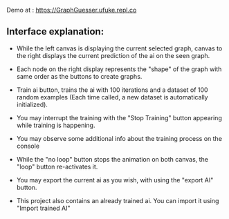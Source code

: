Demo at : https://GraphGuesser.ufuke.repl.co

## Interface explanation:

- While the left canvas is displaying the current selected graph, canvas to the right displays the current prediction of the ai on the seen graph.

- Each node on the right display represents the "shape" of the graph with same order as the buttons to create graphs. 

- Train ai button, trains the ai with 100 iterations and a dataset of 100 random examples (Each time called, a new dataset is automatically initialized). 

- You may interrupt the training with the "Stop Training" button appearing while training is happening.

- You may observe some additional info about the training process on the console

- While the "no loop" button stops the animation on both canvas, the "loop" button re-activates it. 

- You may export the current ai as you wish, with using the "export AI" button. 

- This project also contains an already trained ai. You can import it using "Import trained AI"

